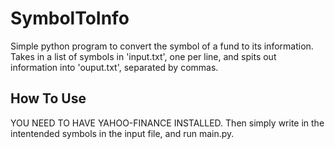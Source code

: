 # SymbolToInfo
Simple python program to convert the symbol of a fund to its information. Takes in a list of symbols in 'input.txt', one per line, and spits out information into 'ouput.txt', separated by commas.
## How To Use
YOU NEED TO HAVE YAHOO-FINANCE INSTALLED. Then simply write in the intentended symbols in the input file, and run main.py.
